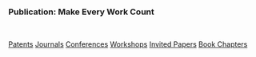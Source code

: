 <div class="block-title"><h3>Publication: Make Every Work Count</h3></div>
<br>

<a href="/sections/patents.html" class="btn btn-primary btn-lg ajax-page-load">Patents</a> <a href="/sections/journals.html" class="btn btn-primary btn-lg ajax-page-load">Journals</a> <a href="/sections/conferences.html" class="btn btn-primary btn-lg ajax-page-load">Conferences</a> <a href="/sections/workshops.html" class="btn btn-primary btn-lg ajax-page-load">Workshops</a> <a href="/sections/invitedpapers.html" class="btn btn-primary btn-lg ajax-page-load">Invited Papers</a> <a href="/sections/bookchapters.html" class="btn btn-primary btn-lg ajax-page-load">Book Chapters</a>